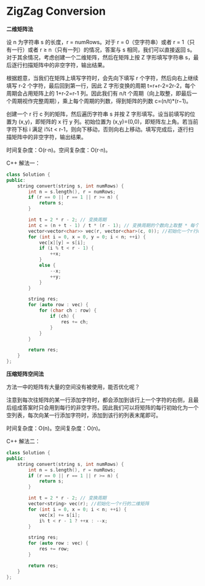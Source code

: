 # ZigZag Conversion

**二维矩阵法**

设 n 为字符串 s 的长度，r = numRows。对于 r = 0（空字符串）或者 r = 1（只有一行）或者 r ≥ n（只有一列）的情况，答案与 s 相同，我们可以直接返回 s。对于其余情况，考虑创建一个二维矩阵，然后在矩阵上按 Z 字形填写字符串 s，最后逐行扫描矩阵中的非空字符，输出结果。

根据题意，当我们在矩阵上填写字符时，会先向下填写 r 个字符，然后向右上继续填写 r-2 个字符，最后回到第一行，因此 Z 字形变换的周期 t=r+r-2=2r-2，每个周期会占用矩阵上的 1+r-2=r-1 列。因此我们有 n/t 个周期（向上取整，即最后一个周期视作完整周期），乘上每个周期的列数，得到矩阵的列数 c=(n/t)*(r−1)。

创建一个 r 行 c 列的矩阵，然后遍历字符串 s 并按 Z 字形填写。设当前填写的位置为 (x,y)，即矩阵的 x 行 y 列。初始位置为 (x,y)=(0,0)，即矩阵左上角。若当前字符下标 i 满足 i%t < r-1，则向下移动，否则向右上移动。填写完成后，逐行扫描矩阵中的非空字符，输出结果。

时间复杂度：O(r⋅n)。空间复杂度：O(r⋅n)。

C++ 解法一：

```c++
class Solution {
public:
	string convert(string s, int numRows) {
		int n = s.length(), r = numRows;
		if (r == 0 || r == 1 || r >= n) {
			return s;
		}

		int t = 2 * r - 2; // 变换周期
		int c = (n + t - 1) / t * (r - 1); // 变换周期的个数向上取整 * 每个周期的列数 = 矩阵的列数
		vector<vector<char>> vec(r, vector<char>(c, 0)); //初始化一个r行c列的元素值全为0的二维矩阵
		for (int i = 0, x = 0, y = 0; i < n; ++i) {
			vec[x][y] = s[i];
			if (i % t < r - 1) {
				++x;
			}
			else {
				--x;
				++y;
			}
		}

		string res;
		for (auto row : vec) {
			for (char ch : row) {
				if (ch) {
					res += ch;
				}
			}
		}

		return res;
	}
};
```

**压缩矩阵空间法**

方法一中的矩阵有大量的空间没有被使用，能否优化呢？

注意到每次往矩阵的某一行添加字符时，都会添加到该行上一个字符的右侧，且最后组成答案时只会用到每行的非空字符。因此我们可以将矩阵的每行初始化为一个空列表，每次向某一行添加字符时，添加到该行的列表末尾即可。

时间复杂度：O(n)。空间复杂度：O(n)。

C++ 解法二：

```c++
class Solution {
public:
	string convert(string s, int numRows) {
		int n = s.length(), r = numRows;
		if (r == 0 || r == 1 || r >= n) {
			return s;
		}

		int t = 2 * r - 2; // 变换周期
		vector<string> vec(r); //初始化一个r行的二维矩阵
		for (int i = 0, x = 0; i < n; ++i) {
			vec[x] += s[i];
			i% t < r - 1 ? ++x : --x;
		}

		string res;
		for (auto row : vec) {
			res += row;
		}

		return res;
	}
};
```

